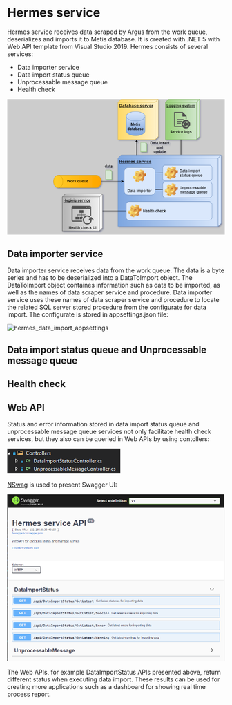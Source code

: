 # Hermes service
Hermes service receives data scraped by Argus from the work queue, deserializes and imports it to Metis database. It is created with .NET 5 with Web API template from Visual Studio 2019. Hermes consists of several services:
* Data importer service
* Data import status queue
* Unprocessable message queue
* Health check

![hermes_structure](https://github.com/weizhi-luo/stocks/blob/main/doc/images/hermes.png)

## Data importer service
Data importer service receives data from the work queue. The data is a byte series and has to be deserialized into a DataToImport object. The DataToImport object containes information such as data to be imported, as well as the names of data scraper service and procedure. Data importer service uses these names of data scraper service and procedure to locate the related SQL server stored procedure from the configurate for data import. The configurate is stored in appsettings.json file:

![hermes_data_import_appsettings]("https://github.com/weizhi-luo/stocks/blob/main/doc/images/hermes_data_import_appsettings.PNG")


## Data import status queue and Unprocessable message queue


## Health check


## Web API
Status and error information stored in data import status queue and unprocessable message queue services not only facilitate health check services, but they also can be queried in Web APIs by using contollers:

![hermes_controllers](https://github.com/weizhi-luo/stocks/blob/main/doc/images/hermes_controllers.PNG)

[NSwag](https://docs.microsoft.com/en-us/aspnet/core/tutorials/getting-started-with-nswag?view=aspnetcore-5.0&tabs=visual-studio) is used to present Swagger UI:

![hermes_swagger_ui](https://github.com/weizhi-luo/stocks/blob/main/doc/images/hermes_swagger_ui.PNG)

The Web APIs, for example DataImportStatus APIs presented above, return different status when executing data import. These results can be used for creating more applications such as a dashboard for showing real time process report.
